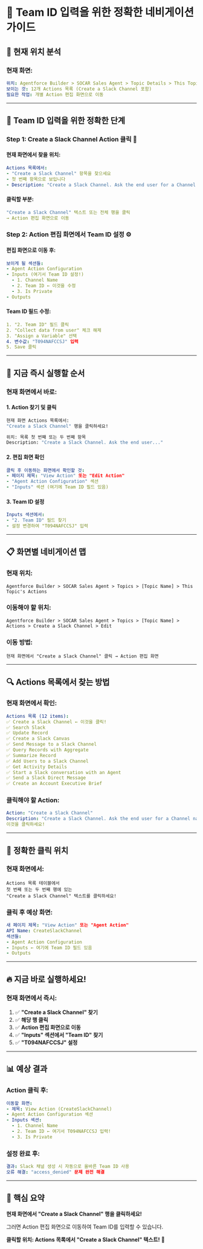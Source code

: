 # 🎯 Team ID 입력을 위한 정확한 네비게이션 가이드

## 📍 **현재 위치 분석**

### **현재 화면:**
```yaml
위치: Agentforce Builder > SOCAR Sales Agent > Topic Details > This Topic's Actions
보이는 것: 12개 Actions 목록 (Create a Slack Channel 포함)
필요한 작업: 개별 Action 편집 화면으로 이동
```

---

## 🔧 **Team ID 입력을 위한 정확한 단계**

### **Step 1: Create a Slack Channel Action 클릭** 🎯

#### **현재 화면에서 찾을 위치:**
```yaml
Actions 목록에서:
- "Create a Slack Channel" 항목을 찾으세요
- 첫 번째 항목으로 보입니다
- Description: "Create a Slack Channel. Ask the end user for a Channel name..."
```

#### **클릭할 부분:**
```yaml
"Create a Slack Channel" 텍스트 또는 전체 행을 클릭
→ Action 편집 화면으로 이동
```

### **Step 2: Action 편집 화면에서 Team ID 설정** ⚙️

#### **편집 화면으로 이동 후:**
```yaml
보이게 될 섹션들:
- Agent Action Configuration
- Inputs (여기서 Team ID 설정!)
  - 1. Channel Name
  - 2. Team ID ← 이것을 수정
  - 3. Is Private
- Outputs
```

#### **Team ID 필드 수정:**
```yaml
1. "2. Team ID" 필드 클릭
2. "Collect data from user" 체크 해제
3. "Assign a Variable" 선택
4. 변수값: "T094NAFCCSJ" 입력
5. Save 클릭
```

---

## 🚀 **지금 즉시 실행할 순서**

### **현재 화면에서 바로:**

#### **1. Action 찾기 및 클릭**
```bash
현재 화면 Actions 목록에서:
"Create a Slack Channel" 행을 클릭하세요!

위치: 목록 첫 번째 또는 두 번째 항목
Description: "Create a Slack Channel. Ask the end user..."
```

#### **2. 편집 화면 확인**
```yaml
클릭 후 이동하는 화면에서 확인할 것:
- 페이지 제목: "View Action" 또는 "Edit Action"
- "Agent Action Configuration" 섹션
- "Inputs" 섹션 (여기에 Team ID 필드 있음)
```

#### **3. Team ID 설정**
```yaml
Inputs 섹션에서:
- "2. Team ID" 필드 찾기
- 설정 변경하여 "T094NAFCCSJ" 입력
```

---

## 📋 **화면별 네비게이션 맵**

### **현재 위치:**
```
Agentforce Builder > SOCAR Sales Agent > Topics > [Topic Name] > This Topic's Actions
```

### **이동해야 할 위치:**
```
Agentforce Builder > SOCAR Sales Agent > Topics > [Topic Name] > Actions > Create a Slack Channel > Edit
```

### **이동 방법:**
```
현재 화면에서 "Create a Slack Channel" 클릭 → Action 편집 화면
```

---

## 🔍 **Actions 목록에서 찾는 방법**

### **현재 화면에서 확인:**
```yaml
Actions 목록 (12 items):
✅ Create a Slack Channel ← 이것을 클릭!
✅ Search Slack
✅ Update Record  
✅ Create a Slack Canvas
✅ Send Message to a Slack Channel
✅ Query Records with Aggregate
✅ Summarize Record
✅ Add Users to a Slack Channel
✅ Get Activity Details
✅ Start a Slack conversation with an Agent
✅ Send a Slack Direct Message
✅ Create an Account Executive Brief
```

### **클릭해야 할 Action:**
```yaml
Action: "Create a Slack Channel"
Description: "Create a Slack Channel. Ask the end user for a Channel name, the Team ID (or Workspace ID)..."
이것을 클릭하세요!
```

---

## 🎯 **정확한 클릭 위치**

### **현재 화면에서:**
```
Actions 목록 테이블에서
첫 번째 또는 두 번째 행에 있는
"Create a Slack Channel" 텍스트를 클릭하세요!
```

### **클릭 후 예상 화면:**
```yaml
새 페이지 제목: "View Action" 또는 "Agent Action"
API Name: CreateSlackChannel
섹션들:
- Agent Action Configuration
- Inputs ← 여기에 Team ID 필드 있음
- Outputs
```

---

## 🔥 **지금 바로 실행하세요!**

### **현재 화면에서 즉시:**
1. ✅ **"Create a Slack Channel" 찾기**
2. ✅ **해당 행 클릭**
3. ✅ **Action 편집 화면으로 이동**
4. ✅ **"Inputs" 섹션에서 "Team ID" 찾기**
5. ✅ **"T094NAFCCSJ" 설정**

---

## 📊 **예상 결과**

### **Action 클릭 후:**
```yaml
이동할 화면:
- 제목: View Action (CreateSlackChannel)
- Agent Action Configuration 섹션
- Inputs 섹션:
  - 1. Channel Name
  - 2. Team ID ← 여기서 T094NAFCCSJ 입력!
  - 3. Is Private
```

### **설정 완료 후:**
```yaml
결과: Slack 채널 생성 시 자동으로 올바른 Team ID 사용
오류 해결: "access_denied" 문제 완전 해결
```

---

## 🚀 **핵심 요약**

**현재 화면에서 "Create a Slack Channel" 행을 클릭하세요!**

그러면 Action 편집 화면으로 이동하여 Team ID를 입력할 수 있습니다.

**클릭할 위치: Actions 목록에서 "Create a Slack Channel" 텍스트!** 🎯

